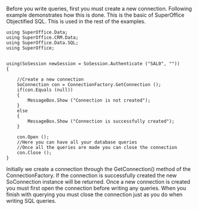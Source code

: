 <properties date="2016-05-11"
SortOrder="12"
/>

 

Before you write queries, first you must create a new connection. Following example demonstrates how this is done.  This is the basic of SuperOffice Objectified SQL. This is used in the rest of the examples.

```
using SuperOffice.Data;
using SuperOffice.CRM.Data;
using SuperOffice.Data.SQL;
using SuperOffice;
 
 
using(SoSession newSession = SoSession.Authenticate ("SAL0", ""))
{
                              
    //Create a new connection
    SoConnection con = ConnectionFactory.GetConnection ();
    if(con.Equals (null))
    {
        MessageBox.Show ("Connection is not created");
    }
    else
    {
        MessageBox.Show ("Connection is successfully created");
    }
 
    con.Open ();
    //Here you can have all your database queries
    //Once all the queries are made you can close the connection
    con.Close ();
}
```

 

Initially we create a connection through the GetConnection() method of the ConnectionFactory. If the connection is successfully created the new SoConnection instance will be returned. Once a new connection is created you must first open the connection before writing any queries. When you finish with querying you must close the connection just as you do when writing SQL queries. 
